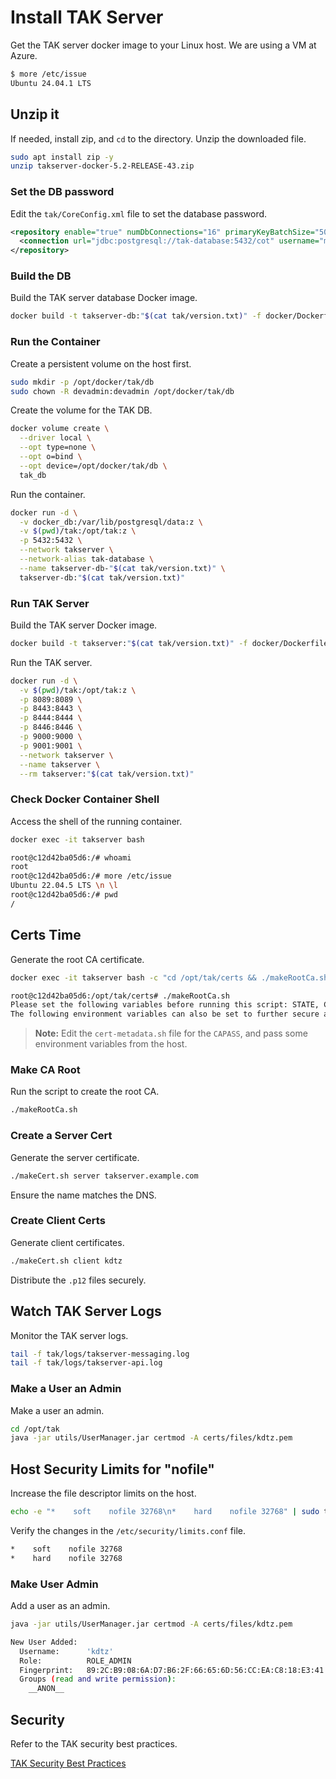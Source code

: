 # Install  TAK Server

Get the TAK server docker image to your Linux host. We are using a VM at Azure.

```sh
$ more /etc/issue
Ubuntu 24.04.1 LTS 
```

## Unzip it

If needed, install zip, and `cd` to the directory. Unzip the downloaded file.

```sh
sudo apt install zip -y
unzip takserver-docker-5.2-RELEASE-43.zip
```

### Set the DB password

Edit the `tak/CoreConfig.xml` file to set the database password.
```xml
<repository enable="true" numDbConnections="16" primaryKeyBatchSize="500" insertionBatchSize="500">
  <connection url="jdbc:postgresql://tak-database:5432/cot" username="martiuser" password="XXXXX" />
</repository>
```

### Build the DB

Build the TAK server database Docker image.

```sh
docker build -t takserver-db:"$(cat tak/version.txt)" -f docker/Dockerfile.takserver-db .
```

### Run the Container

Create a persistent volume on the host first.

```sh
sudo mkdir -p /opt/docker/tak/db
sudo chown -R devadmin:devadmin /opt/docker/tak/db
```

Create the volume for the TAK DB.

```sh
docker volume create \
  --driver local \
  --opt type=none \
  --opt o=bind \
  --opt device=/opt/docker/tak/db \
  tak_db
```

Run the container.

```sh
docker run -d \
  -v docker_db:/var/lib/postgresql/data:z \
  -v $(pwd)/tak:/opt/tak:z \
  -p 5432:5432 \
  --network takserver \
  --network-alias tak-database \
  --name takserver-db-"$(cat tak/version.txt)" \
  takserver-db:"$(cat tak/version.txt)"
```

### Run TAK Server

Build the TAK server Docker image.

```sh
docker build -t takserver:"$(cat tak/version.txt)" -f docker/Dockerfile.takserver .
```

Run the TAK server.

```sh
docker run -d \
  -v $(pwd)/tak:/opt/tak:z \
  -p 8089:8089 \
  -p 8443:8443 \
  -p 8444:8444 \
  -p 8446:8446 \
  -p 9000:9000 \
  -p 9001:9001 \
  --network takserver \
  --name takserver \
  --rm takserver:"$(cat tak/version.txt)"
```

### Check Docker Container Shell

Access the shell of the running container.

```sh
docker exec -it takserver bash
```

```sh
root@c12d42ba05d6:/# whoami
root
root@c12d42ba05d6:/# more /etc/issue
Ubuntu 22.04.5 LTS \n \l
root@c12d42ba05d6:/# pwd
/
```

## Certs Time

Generate the root CA certificate.

```sh
docker exec -it takserver bash -c "cd /opt/tak/certs && ./makeRootCa.sh"
```

```sh
root@c12d42ba05d6:/opt/tak/certs# ./makeRootCa.sh
Please set the following variables before running this script: STATE, CITY, ORGANIZATIONAL_UNIT. \n
The following environment variables can also be set to further secure and customize your certificates: ORGANIZATION, ORGANIZATIONAL_UNIT, CAPASS, and PASS.
```

> **Note:** Edit the `cert-metadata.sh` file for the `CAPASS`, and pass some environment variables from the host.

### Make CA Root

Run the script to create the root CA.

```sh
./makeRootCa.sh
```

### Create a Server Cert

Generate the server certificate.

```sh
./makeCert.sh server takserver.example.com
```

Ensure the name matches the DNS.

### Create Client Certs

Generate client certificates.

```sh
./makeCert.sh client kdtz
```

Distribute the `.p12` files securely.

## Watch TAK Server Logs

Monitor the TAK server logs.

```sh
tail -f tak/logs/takserver-messaging.log
tail -f tak/logs/takserver-api.log
```

### Make a User an Admin

Make a user an admin.

```sh
cd /opt/tak
java -jar utils/UserManager.jar certmod -A certs/files/kdtz.pem
```

## Host Security Limits for "nofile"

Increase the file descriptor limits on the host.

```sh
echo -e "*    soft    nofile 32768\n*    hard    nofile 32768" | sudo tee --append /etc/security/limits.conf > /dev/null
```

Verify the changes in the `/etc/security/limits.conf` file.

```sh
*    soft    nofile 32768
*    hard    nofile 32768
```

### Make User Admin

Add a user as an admin.

```sh
java -jar utils/UserManager.jar certmod -A certs/files/kdtz.pem
```

```sh
New User Added:
  Username:      'kdtz'
  Role:          ROLE_ADMIN
  Fingerprint:   89:2C:B9:08:6A:D7:B6:2F:66:65:6D:56:CC:EA:C8:18:E3:41:E7:24:A4:A5:AF:D3:9D:9E:3E:6F:1E:BB:58:26
  Groups (read and write permission):        
    __ANON__
```

## Security

Refer to the TAK security best practices.

[TAK Security Best Practices](https://mytecknet.com/tak-security-best-practices/)